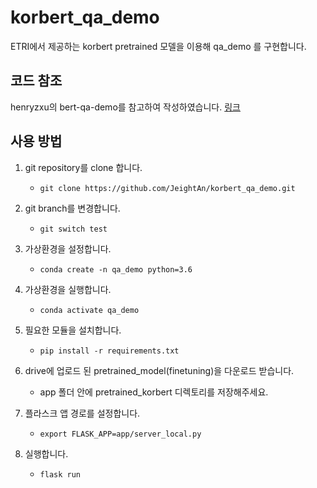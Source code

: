# korbert_qa_demo
ETRI에서 제공하는 korbert pretrained 모델을 이용해 qa_demo 를 구현합니다.

## 코드 참조
henryzxu의 bert-qa-demo를 참고하여 작성하였습니다.
[링크](https://github.com/henryzxu/bert-qa-demo)

## 사용 방법
1. git repository를 clone 합니다.  
    - `git clone https://github.com/JeightAn/korbert_qa_demo.git`

2. git branch를 변경합니다.
    - `git switch test`
    
3. 가상환경을 설정합니다.
    - `conda create -n qa_demo python=3.6`

4. 가상환경을 실행합니다.
    - `conda activate qa_demo`

5. 필요한 모듈을 설치합니다.
    - `pip install -r requirements.txt`

6. drive에 업로드 된 pretrained_model(finetuning)을 다운로드 받습니다.
    - app 폴더 안에 pretrained_korbert 디렉토리를 저장해주세요.

7. 플라스크 앱 경로를 설정합니다.
    - `export FLASK_APP=app/server_local.py`

8. 실행합니다.
    - `flask run`
